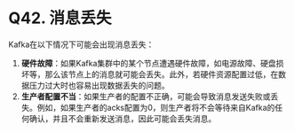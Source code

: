 # Q42. 消息丢失

Kafka在以下情况下可能会出现消息丢失：

1. **硬件故障**：如果Kafka集群中的某个节点遭遇硬件故障，如电源故障、硬盘损坏等，那么该节点上的消息就可能会丢失。此外，若硬件资源配置过低，在数据压力过大时也容易出现数据丢失的问题。
2. **生产者配置不当**：如果生产者的配置不正确，可能会导致消息发送失败或丢失。例如，如果生产者的acks配置为0，则生产者将不会等待来自Kafka的任何确认，并且不会重新发送消息，因此可能会丢失消息。